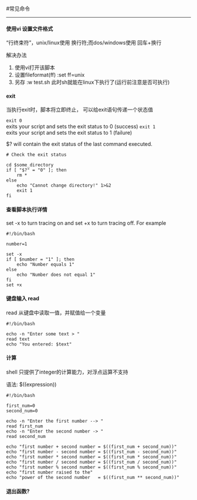 #常见命令

**********************
#### 使用vi 设置文件格式
“行终束符”，unix/linux使用 换行符;而dos/windows使用 回车+换行

解决办法                       
1. 使用vi打开该脚本
2. 设置fileformat(ff) 
   :set ff=unix
3. 另存
   :w test.sh
此时sh就能在linux下执行了(运行前注意是否可执行)

#### exit
当执行exit时，脚本将立即终止， 可以给exit语句传递一个状态值

`exit 0`      
exits your script and sets the exit status to 0 (success)
`exit 1`                  
exits your script and sets the exit status to 1 (failure)


$? will contain the exit status of the last command executed.

```shell
# Check the exit status

cd $some_directory
if [ "$?" = "0" ]; then
	rm *
else
	echo "Cannot change directory!" 1>&2
	exit 1
fi
```

#### 查看脚本执行详情
set -x to turn tracing on and set +x to turn tracing off. For example

```shell
#!/bin/bash

number=1

set -x
if [ $number = "1" ]; then
    echo "Number equals 1"
else
    echo "Number does not equal 1"
fi
set +x
```

#### 键盘输入 read
read 从键盘中读取一值，并赋值给一个变量

```shell
#!/bin/bash

echo -n "Enter some text > "
read text
echo "You entered: $text"
```

#### 计算
shell 只提供了integer的计算能力，对浮点运算不支持

语法: $((expression))

```shell
#!/bin/bash

first_num=0
second_num=0

echo -n "Enter the first number --> "
read first_num
echo -n "Enter the second number -> "
read second_num

echo "first number + second number = $((first_num + second_num))"
echo "first number - second number = $((first_num - second_num))"
echo "first number * second number = $((first_num * second_num))"
echo "first number / second number = $((first_num / second_num))"
echo "first number % second number = $((first_num % second_num))"
echo "first number raised to the"
echo "power of the second number   = $((first_num ** second_num))"
```

#### 退出函数?